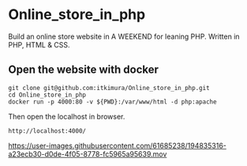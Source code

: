 # Online_store_in_php
Build an online store website in A WEEKEND for leaning PHP. Written in PHP, HTML &amp; CSS.

## Open the website with docker
```
git clone git@github.com:itkimura/Online_store_in_php.git
cd Online_store_in_php
docker run -p 4000:80 -v ${PWD}:/var/www/html -d php:apache
```
Then open the localhost in browser.
```
http://localhost:4000/
```

https://user-images.githubusercontent.com/61685238/194835316-a23ecb30-d0de-4f05-8778-fc5965a95639.mov

